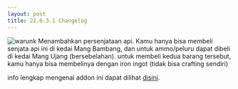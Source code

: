 ```yaml
---
layout: post
title: 22.6.3.1 Changelog
---
```

![warunk](https://media.discordapp.net/attachments/781416647118159902/982277848037478401/Screenshot_20220603-204016_Minecraft.jpg?ex=66855508&is=66840388&hm=4f6b2e8cffdaa79ca9d9aaeb462185414dc2e755c23f47c0249834a294c32e9f&)
Menambahkan persenjataan api. Kamu hanya bisa membeli senjata api ini di kedai Mang Bambang, dan untuk ammo/peluru dapat dibeli di kedai Mang Ujang (bersebelahan). untuk membeli kedua barang tersebut, kamu hanya bisa membelinya dengan iron ingot (tidak bisa crafting sendiri)

info lengkap mengenai addon ini dapat dilihat [disini](https://mcpedl.com/insares-warfare-addon/).

